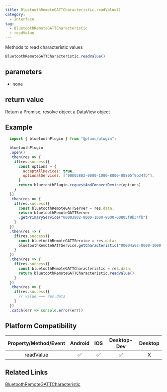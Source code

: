```yaml
---
title: BluetoothRemoteGATTCharacteristic.readValue()
category:
  - Interface
tag:
  - BluetoothRemoteGATTCharacteristic
  - readValue
---
```


Methods to read characteristic values

```js
BluetoothRemoteGATTCharacteristic.readValue()
```

## parameters

  - none

## return value

  Return a Promise, resolve object a DataView object

## Example
```js
  import { bluetoothPlugin } from "@plaoc/plugin";

  bluetoothPlugin
  .open()
  .then(res => {
    if(res.success){
      const options = {
        acceptAllDevices: true,
        optionalServices: ["00003802-0000-1000-8000-00805f9b34fb"],
      }
      return bluetoothPlugin.requestAndConnectDevice(options)
    }
  })
  .then(res => {
    if(res.success){
      const bluetoothRemoteGATTServer = res.data;
      return bluetoothRemoteGATTServer
      .getPrimaryService("00003802-0000-1000-8000-00805f9b34fb")
    }
  })
  .then(res => {
    if(res.success){
      const bluetoothRemoteGATTService = res.data;
      bluetoothRemoteGATTService.getCharacteristic("00004a02-0000-1000-8000-00805f9b34fb")
    }
  })
  .then(res => {
    if(res.success){
      const bluetoothRemoteGATTCharacteristic = res.data;
      return bluetoothRemoteGATTCharacteristic.readValue()
    }
  })
  .then(res => {
    if(res.success){
      // value === res.data
    }
  })
  .catch(err => console.error(err))
```

## Platform Compatibility

| Property/Method/Event| Android | IOS | Desktop-Dev | Desktop |
|:--------------------:|:-------:|:---:|:-----------:|:-------:|
| readValue            | ✅      | ✅  | ✅          | X      |

## Related Links
[BluetoothRemoteGATTCharacteristic](./index.md)


